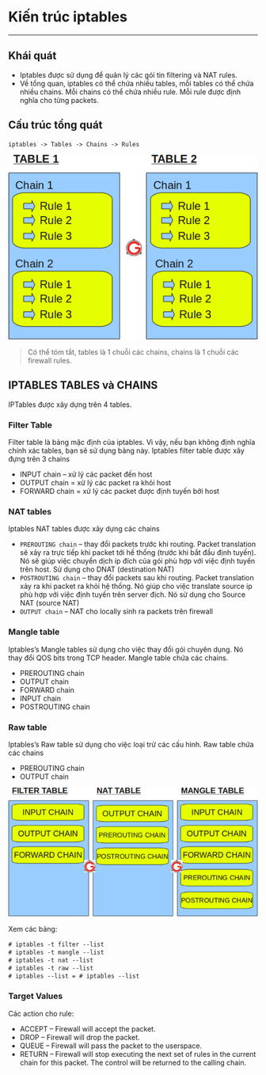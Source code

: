 # Kiến trúc iptables
---
## Khái quát
- Iptables được sử dụng để quản lý các gói tin filtering và NAT rules.
- Về tổng quan, iptables có thể chứa nhiều tables, mỗi tables có thể chứa nhiều chains. Mỗi chains có thể chứa nhiều rule. Mỗi rule được định nghĩa cho từng packets.

## Cấu trúc tổng quát
```
iptables -> Tables -> Chains -> Rules
```
![](../images/iptable-kientruc-1.png)

> Có thể tóm tắt, tables là 1 chuỗi các chains, chains là 1 chuỗi các firewall rules.

## IPTABLES TABLES và CHAINS
IPTables được xây dựng trên 4 tables.

### Filter Table
Filter table là bảng mặc định của iptables. Vì vậy, nếu bạn không định nghĩa chính xác tables, bạn sẽ sử dụng bảng này. Iptables filter table được xây đựng trên 3 chains

- INPUT chain – xử lý các packet đến host
- OUTPUT chain = xử lý các packet ra khỏi host
- FORWARD chain = xử lý các packet được định tuyến bởi host

### NAT tables
Iptables NAT tables được xây dựng các chains
+ `PREROUTING chain` – thay đổi packets trước khi routing. Packet translation sẽ xảy ra trực tiếp khi packet tới hế thống (trước khi bắt đầu định tuyến). Nó sẽ giúp việc chuyển dịch ip đích của gói phù hợp với việc định tuyến trên host. Sử dụng cho DNAT (destination NAT)
+ `POSTROUTING chain` – thay đổi packets sau khi routing. Packet translation xảy ra khi packet ra khỏi hệ thống. Nó giúp cho việc translate source ip phù hợp với việc định tuyến trên server địch. Nó sử dụng cho Source NAT (source NAT)
+ `OUTPUT chain` – NAT cho locally sinh ra packets trên firewall

### Mangle table
Iptables’s Mangle tables sử dụng cho việc thay đổi gói chuyên dụng. Nó thay đổi QOS bits trong TCP header. Mangle table chứa các chains.

+ PREROUTING chain
+ OUTPUT chain
+ FORWARD chain
+ INPUT chain
+ POSTROUTING chain

### Raw table
Iptables’s Raw table sử dụng cho việc loại trừ các cấu hình. Raw table chứa các chains
+ PREROUTING chain
+ OUTPUT chain

![](../images/iptable-kientruc-2.png)

Xem các bảng:
```
# iptables -t filter --list
# iptables -t mangle --list
# iptables -t nat --list
# iptables -t raw --list
# iptables --list = # iptables --list
```

### Target Values
Các action cho rule:
+ ACCEPT – Firewall will accept the packet.
+ DROP – Firewall will drop the packet.
+ QUEUE – Firewall will pass the packet to the userspace.
+ RETURN – Firewall will stop executing the next set of rules in the current chain for this packet. The control will be returned to the calling chain.
